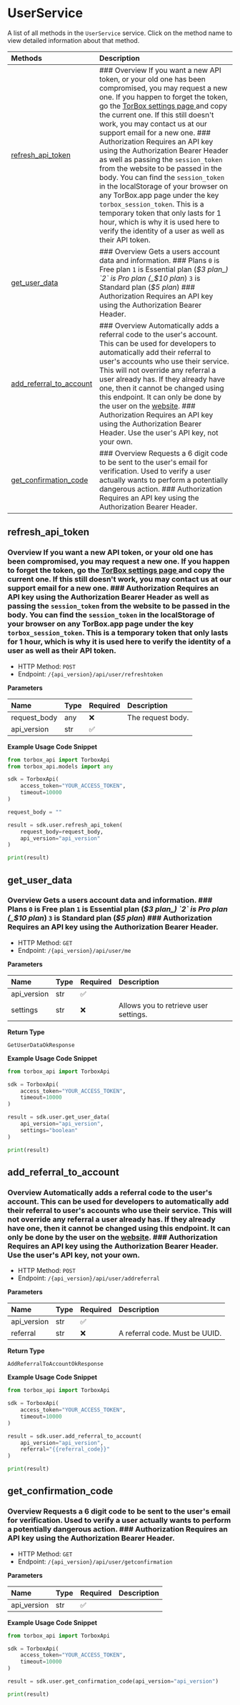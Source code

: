 # UserService

A list of all methods in the `UserService` service. Click on the method name to view detailed information about that method.

| Methods                                             | Description                                                                                                                                                                                                                                                                                                                                                                                                                                                                                                                                                                                                                                                                                                                                                            |
| :-------------------------------------------------- | :--------------------------------------------------------------------------------------------------------------------------------------------------------------------------------------------------------------------------------------------------------------------------------------------------------------------------------------------------------------------------------------------------------------------------------------------------------------------------------------------------------------------------------------------------------------------------------------------------------------------------------------------------------------------------------------------------------------------------------------------------------------------- |
| [refresh_api_token](#refresh_api_token)             | ### Overview If you want a new API token, or your old one has been compromised, you may request a new one. If you happen to forget the token, go the [TorBox settings page ](https://torbox.app/settings) and copy the current one. If this still doesn't work, you may contact us at our support email for a new one. ### Authorization Requires an API key using the Authorization Bearer Header as well as passing the `session_token` from the website to be passed in the body. You can find the `session_token` in the localStorage of your browser on any TorBox.app page under the key `torbox_session_token`. This is a temporary token that only lasts for 1 hour, which is why it is used here to verify the identity of a user as well as their API token. |
| [get_user_data](#get_user_data)                     | ### Overview Gets a users account data and information. ### Plans `0` is Free plan `1` is Essential plan (_$3 plan_) `2` is Pro plan (_$10 plan_) `3` is Standard plan (_$5 plan_) ### Authorization Requires an API key using the Authorization Bearer Header.                                                                                                                                                                                                                                                                                                                                                                                                                                                                                                        |
| [add_referral_to_account](#add_referral_to_account) | ### Overview Automatically adds a referral code to the user's account. This can be used for developers to automatically add their referral to user's accounts who use their service. This will not override any referral a user already has. If they already have one, then it cannot be changed using this endpoint. It can only be done by the user on the [website](https://torbox.app/subscription). ### Authorization Requires an API key using the Authorization Bearer Header. Use the user's API key, not your own.                                                                                                                                                                                                                                            |
| [get_confirmation_code](#get_confirmation_code)     | ### Overview Requests a 6 digit code to be sent to the user's email for verification. Used to verify a user actually wants to perform a potentially dangerous action. ### Authorization Requires an API key using the Authorization Bearer Header.                                                                                                                                                                                                                                                                                                                                                                                                                                                                                                                     |

## refresh_api_token

### Overview If you want a new API token, or your old one has been compromised, you may request a new one. If you happen to forget the token, go the [TorBox settings page ](https://torbox.app/settings) and copy the current one. If this still doesn't work, you may contact us at our support email for a new one. ### Authorization Requires an API key using the Authorization Bearer Header as well as passing the `session_token` from the website to be passed in the body. You can find the `session_token` in the localStorage of your browser on any TorBox.app page under the key `torbox_session_token`. This is a temporary token that only lasts for 1 hour, which is why it is used here to verify the identity of a user as well as their API token.

- HTTP Method: `POST`
- Endpoint: `/{api_version}/api/user/refreshtoken`

**Parameters**

| Name         | Type | Required | Description       |
| :----------- | :--- | :------- | :---------------- |
| request_body | any  | ❌       | The request body. |
| api_version  | str  | ✅       |                   |

**Example Usage Code Snippet**

```python
from torbox_api import TorboxApi
from torbox_api.models import any

sdk = TorboxApi(
    access_token="YOUR_ACCESS_TOKEN",
    timeout=10000
)

request_body = ""

result = sdk.user.refresh_api_token(
    request_body=request_body,
    api_version="api_version"
)

print(result)
```

## get_user_data

### Overview Gets a users account data and information. ### Plans `0` is Free plan `1` is Essential plan (_$3 plan_) `2` is Pro plan (_$10 plan_) `3` is Standard plan (_$5 plan_) ### Authorization Requires an API key using the Authorization Bearer Header.

- HTTP Method: `GET`
- Endpoint: `/{api_version}/api/user/me`

**Parameters**

| Name        | Type | Required | Description                           |
| :---------- | :--- | :------- | :------------------------------------ |
| api_version | str  | ✅       |                                       |
| settings    | str  | ❌       | Allows you to retrieve user settings. |

**Return Type**

`GetUserDataOkResponse`

**Example Usage Code Snippet**

```python
from torbox_api import TorboxApi

sdk = TorboxApi(
    access_token="YOUR_ACCESS_TOKEN",
    timeout=10000
)

result = sdk.user.get_user_data(
    api_version="api_version",
    settings="boolean"
)

print(result)
```

## add_referral_to_account

### Overview Automatically adds a referral code to the user's account. This can be used for developers to automatically add their referral to user's accounts who use their service. This will not override any referral a user already has. If they already have one, then it cannot be changed using this endpoint. It can only be done by the user on the [website](https://torbox.app/subscription). ### Authorization Requires an API key using the Authorization Bearer Header. Use the user's API key, not your own.

- HTTP Method: `POST`
- Endpoint: `/{api_version}/api/user/addreferral`

**Parameters**

| Name        | Type | Required | Description                    |
| :---------- | :--- | :------- | :----------------------------- |
| api_version | str  | ✅       |                                |
| referral    | str  | ❌       | A referral code. Must be UUID. |

**Return Type**

`AddReferralToAccountOkResponse`

**Example Usage Code Snippet**

```python
from torbox_api import TorboxApi

sdk = TorboxApi(
    access_token="YOUR_ACCESS_TOKEN",
    timeout=10000
)

result = sdk.user.add_referral_to_account(
    api_version="api_version",
    referral="{{referral_code}}"
)

print(result)
```

## get_confirmation_code

### Overview Requests a 6 digit code to be sent to the user's email for verification. Used to verify a user actually wants to perform a potentially dangerous action. ### Authorization Requires an API key using the Authorization Bearer Header.

- HTTP Method: `GET`
- Endpoint: `/{api_version}/api/user/getconfirmation`

**Parameters**

| Name        | Type | Required | Description |
| :---------- | :--- | :------- | :---------- |
| api_version | str  | ✅       |             |

**Example Usage Code Snippet**

```python
from torbox_api import TorboxApi

sdk = TorboxApi(
    access_token="YOUR_ACCESS_TOKEN",
    timeout=10000
)

result = sdk.user.get_confirmation_code(api_version="api_version")

print(result)
```
